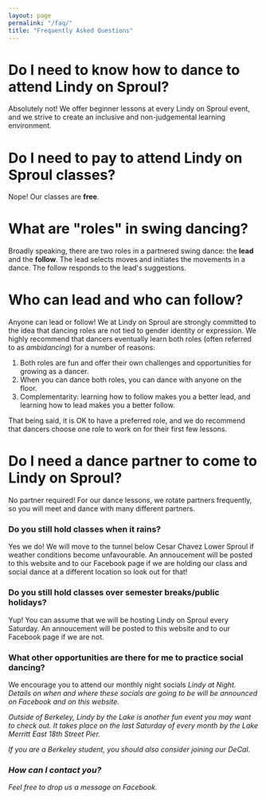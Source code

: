 ```yaml
---
layout: page
permalink: "/faq/"
title: "Frequently Asked Questions"
---
```


# Do I need to know how to dance to attend Lindy on Sproul?

Absolutely not! We offer beginner lessons at every Lindy on Sproul event, and we strive to create an inclusive and non-judgemental learning environment.

# Do I need to pay to attend Lindy on Sproul classes?

Nope! Our classes are **free**.

# What are "roles" in swing dancing?

Broadly speaking, there are two roles in a partnered swing dance: the **lead** and the **follow**. The lead selects moves and initiates the movements in a dance. The follow responds to the lead's suggestions.  

# Who can lead and who can follow?

Anyone can lead or follow!  We at Lindy on Sproul are strongly committed to the idea that dancing roles are not tied to gender identity or expression.  We highly recommend that dancers eventually learn both roles (often referred to as *ambidancing*) for a number of reasons:

<ol>
    <li> Both roles are fun and offer their own challenges and opportunities for growing as a dancer. </li>
    <li> When you can dance both roles, you can dance with anyone on the floor. </li>
    <li> Complementarity: learning how to follow makes you a better lead, and learning how to lead makes you a better follow. </li>
</ol>

That being said, it is OK to have a preferred role, and we do recommend that dancers choose one role to work on for their first few lessons.

# Do I need a dance partner to come to Lindy on Sproul?

No partner required! For our dance lessons, we rotate partners frequently, so you will meet and dance with many different partners.

### Do you still hold classes when it rains?

Yes we do! We will move to the tunnel below Cesar Chavez Lower Sproul if weather conditions become unfavourable. An annoucement will be posted to this website and to our Facebook page if we are holding our class and social dance at a different location so look out for that!

### Do you still hold classes over semester breaks/public holidays?

Yup! You can assume that we will be hosting Lindy on Sproul every Saturday. An annoucement will be posted to this website and to our Facebook page if we are not.

### What other opportunities are there for me to practice social dancing?

We encourage you to attend our monthly night socials <i> Lindy at Night<i>. Details on when and where these socials are going to be will be announced on Facebook and on this website.   

Outside of Berkeley,<i> Lindy by the Lake <i> is another fun event you may want to check out. It takes place on the last Saturday of every month by the Lake Merritt East 18th Street Pier.

If you are a Berkeley student, you should also consider joining our DeCal.



### How can I contact you?

Feel free to drop us a message on Facebook.
